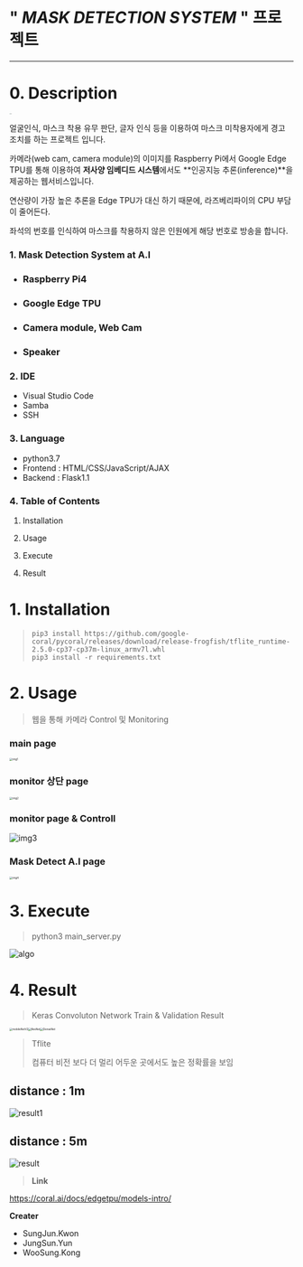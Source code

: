 # " _**MASK DETECTION SYSTEM**_ " 프로젝트

--------------------------------------



# 0. **Description** 

<img src="https://github.com/Oasis-hackathon/1P1P1E1/blob/master/img/img1.png" alt="rasp" style="zoom: 10%;" />

얼굴인식, 마스크 착용 유무 판단, 글자 인식 등을 이용하여 마스크 미착용자에게 경고 조치를 하는 프로젝트 입니다.

카메라(web cam, camera module)의 이미지를 Raspberry Pi에서 Google Edge TPU를 통해 이용하여 **저사양 임베디드 시스템**에서도 **인공지능 추론(inference)**을 제공하는 웹서비스입니다.

연산량이 가장 높은 추론을 Edge TPU가 대신 하기 때문에, 라즈베리파이의 CPU 부담이 줄어든다.

좌석의 번호를 인식하여 마스크를 착용하지 않은 인원에게 해당 번호로 방송을 합니다.



### **1. Mask Detection System at A.I**

- ### Raspberry Pi4

- ### Google Edge TPU

- ### Camera module, Web Cam

- ### Speaker



### 2. IDE

* Visual Studio Code
* Samba
* SSH



### 3. Language

- python3.7
- Frontend : HTML/CSS/JavaScript/AJAX
- Backend : Flask1.1

### 4. Table of Contents

1. Installation

2. Usage

3. Execute
4. Result





# 1. Installation

> ```
> pip3 install https://github.com/google-coral/pycoral/releases/download/release-frogfish/tflite_runtime-2.5.0-cp37-cp37m-linux_armv7l.whl
> pip3 install -r requirements.txt
> ```



# 2. Usage

> 웹을 통해 카메라 Control 및 Monitoring

### main page

<img src="https://github.com/Oasis-hackathon/1P1P1E1/blob/master/img/img1.png" alt="img1" style="zoom: 33%;" />



### monitor 상단 page

<img src="https://github.com/Oasis-hackathon/1P1P1E1/blob/master/img/img2.png" alt="img2" style="zoom:33%;" />



### monitor  page & Controll

![img3](https://github.com/Oasis-hackathon/1P1P1E1/blob/master/img/img3.png)

### Mask Detect A.I  page

<img src="https://github.com/Oasis-hackathon/1P1P1E1/blob/master/img/img4.png" alt="img4" style="zoom:33%;" />

# 3. Execute

> python3 main_server.py

![algo](https://github.com/Oasis-hackathon/1P1P1E1/blob/master/img/algo.png)



# 4. Result

> Keras Convoluton Network Train & Validation Result

<img src="https://github.com/Oasis-hackathon/1P1P1E1/blob/master/img/mobileNetV2.png" alt="mobileNetV2" style="zoom: 33%;" /><img src="https://github.com/Oasis-hackathon/1P1P1E1/blob/master/img/ResNet.png" alt="ResNet" style="zoom: 33%;" /><img src="https://github.com/Oasis-hackathon/1P1P1E1/blob/master/img/DenseNet.png" alt="DenseNet" style="zoom: 33%;" />



> Tflite 
>
> 컴퓨터 비전 보다 더 멀리 어두운 곳에서도 높은 정확률을 보임

## distance : 1m

![result1](https://github.com/Oasis-hackathon/1P1P1E1/blob/master/img/result1.png)

## distance : 5m

![result](https://github.com/Oasis-hackathon/1P1P1E1/blob/master/img/result.png)





> **Link**

https://coral.ai/docs/edgetpu/models-intro/



**Creater**

* SungJun.Kwon
* JungSun.Yun
* WooSung.Kong
